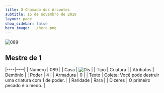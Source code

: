 ```yaml
---
title: O Chamado dos Arcontes
subtitle: 15 de novembro de 2018
layout: page
show_sidebar: false
hero_image: ../hero.png
---
```


![089](https://cdn.keyforgegame.com/media/card_front/pt/341_089_RF2PX33PJW8W_pt.png)

## Mestre de 1

|----|----|
| Número | 089 |
| Casa | ![Dis](https://archonarcana.com/images/thumb/e/e8/Dis.png/22px-Dis.png "Dis") |
| Tipo | Criatura |
| Atributos | Demônio |
| Poder | 4 |
| Armadura | 0 |
| Texto | Coleta: Você pode destruir uma criatura com 1 de poder. |
| Raridade | Rara |
| Dizeres | O primeiro pecado é o medo. |
